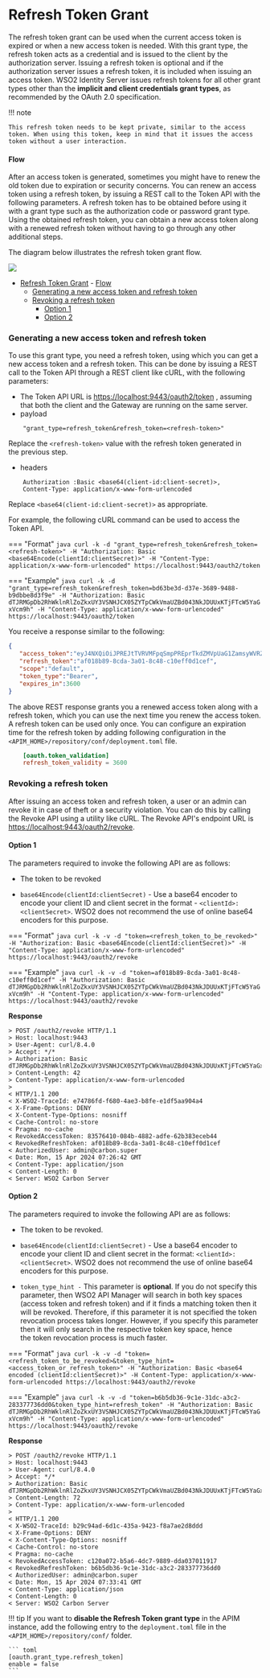 # Refresh Token Grant

The refresh token grant can be used when the current access token is expired or when a new access token is needed. With this grant type, the refresh token acts as a credential and is issued to the client by the authorization server. Issuing a refresh token is optional and if the authorization server issues a refresh token, it is included when issuing an access token. WSO2 Identity Server issues refresh tokens for all other grant types other than the **implicit and client credentials grant types**, as recommended by the OAuth 2.0 specification.

!!! note
    
    This refresh token needs to be kept private, similar to the access token. When using this token, keep in mind that it issues the access token without a user interaction.

#### Flow

After an access token is generated, sometimes you might have to renew the old token due to expiration or security concerns. You can renew an access token using a refresh token, by issuing a REST call to the Token API with the following parameters.
A refresh token has to be obtained before using it with a grant type such as the authorization code or password grant type. Using the obtained refresh token, you can obtain a new access token along with a renewed refresh token without having to go through any other additional steps.

The diagram below illustrates the refresh token grant flow.

![]({{base_path}}/assets/img/learn/oauth-refresh-token-diagram.png)

- [Refresh Token Grant](#refresh-token-grant)
      - [Flow](#flow)
    - [Generating a new access token and refresh token](#generating-a-new-access-token-and-refresh-token)
    - [Revoking a refresh token](#revoking-a-refresh-token)
      - [Option 1](#option-1)
      - [Option 2](#option-2)

### Generating a new access token and refresh token

To use this grant type, you need a refresh token, using which you can get a new access token and a refresh token. This can be done by issuing a REST call to the Token API through a REST client like cURL, with the following parameters:

-   The Token API URL is [https://localhost:9443/oauth2/token](https://localhost:9443/oauth2/token) , assuming that both the client and the Gateway are running on the same server.
-   payload 
```
    "grant_type=refresh_token&refresh_token=<refresh-token>"
``` 
Replace the `<refresh-token>` value with the refresh token generated in the previous step.
-   headers 
```
    Authorization :Basic <base64(client-id:client-secret)>, 
    Content-Type: application/x-www-form-urlencoded
``` 
Replace `<base64(client-id:client-secret)>` as appropriate.

For example, the following cURL command can be used to access the Token API.

=== "Format"
    ``` java
    curl -k -d "grant_type=refresh_token&refresh_token=<refresh-token>" -H "Authorization: Basic <base64Encode(clientId:clientSecret)>" -H "Content-Type: application/x-www-form-urlencoded" https://localhost:9443/oauth2/token
    ```

=== "Example"
    ``` java
    curl -k -d "grant_type=refresh_token&refresh_token=bd63be3d-d37e-3689-9488-b9dbbe8d3f9e" -H "Authorization: Basic dTJRMGpDb2RhWklnRlZoZkxUY3VSNHJCX05ZYTpCWkVmaUZBd043NkJDUUxKTjFTcW5YaGxVcm9h" -H "Content-Type: application/x-www-form-urlencoded" https://localhost:9443/oauth2/token
    ```

You receive a response similar to the following:

``` json
{
   "access_token":"eyJ4NXQiOiJPREJtTVRVMFpqSmpPREprTkdZMVpUaG1ZamsyWVRZek56UmpZekl6TVRCbFlqRTBNV0prWTJJeE5qZzNPRGRqWVdRNVpXWmhOV0kwTkRBM1pqTTROUSIsImtpZCI6Ik9EQm1NVFUwWmpKak9ESmtOR1kxWlRobVlqazJZVFl6TnpSall6SXpNVEJsWWpFME1XSmtZMkl4TmpnM09EZGpZV1E1WldaaE5XSTBOREEzWmpNNE5RX1JTMjU2IiwidHlwIjoiYXQrand0IiwiYWxnIjoiUlMyNTYifQ.eyJzdWIiOiI5Zjg1MGViNi04NGQ0LTQwZDItYmRhNi04ZWJmYWI2YTUxMWIiLCJhdXQiOiJBUFBMSUNBVElPTl9VU0VSIiwiYXVkIjoidTJRMGpDb2RhWklnRlZoZkxUY3VSNHJCX05ZYSIsIm5iZiI6MTcxMzE2Mjc4NCwiYXpwIjoidTJRMGpDb2RhWklnRlZoZkxUY3VSNHJCX05ZYSIsInNjb3BlIjoiZGVmYXVsdCIsImlzcyI6Imh0dHBzOi8vbG9jYWxob3N0Ojk1MDAvb2F1dGgyL3Rva2VuIiwiZXhwIjoxNzEzMTY2Mzg0LCJpYXQiOjE3MTMxNjI3ODQsImp0aSI6IjgzNTc2NDEwLTA4NGItNDg4Mi1hZGZlLTYyYjM4M2VjZWI0NCIsImNsaWVudF9pZCI6InUyUTBqQ29kYVpJZ0ZWaGZMVGN1UjRyQl9OWWEifQ.vg_YgUfGWqy6z_LFfJAv0MZtRax09b9MHtA-RA4OKkUISnqcgJiqcP7X4K2NE0sLiL7v3mihBS-gLRb6lH7L2b4nCWwAVD0XR3PVviEBfzeGgse2QTbx_kc7gP10UfqrqBg0-Cj4SHW4XXGXcHytg6n-txJmZwtPNnA3RZSPcIIJbna3iPtfndqLbAJntP45vL-ug_tUKfuW6pKlKcU5yTkEfeajNCr1miRcg4jEfG_fG_iVTYXo9hdR5yeW8l5iU4bDrd9M9UKXpyCsfszlGEBK71qCm2mq2HZOOxn1Cpx2JE6ekfVF85Y_amB-56wsh8HXj22FaZCgU-bCgpmWzw",
   "refresh_token":"af018b89-8cda-3a01-8c48-c10eff0d1cef",
   "scope":"default",
   "token_type":"Bearer",
   "expires_in":3600
}
```

The above REST response grants you a renewed access token along with a refresh token, which you can use the next time you renew the access token. A refresh token can be used only once. You can configure an expiration time for the refresh token by adding following configuration in the `<APIM_HOME>/repository/conf/deployment.toml` file.

```toml
    [oauth.token_validation]
    refresh_token_validity = 3600
```

### Revoking a refresh token

After issuing an access token and refresh token, a user or an admin can revoke it in case of theft or a security violation. You can do this by calling the Revoke API using a utility like cURL. The Revoke API's endpoint URL is <https://localhost:9443/oauth2/revoke>.

#### Option 1

The parameters required to invoke the following API are as follows:

- The token to be revoked

- <code>base64Encode(clientId:clientSecret)</code> - Use a base64 encoder to encode your client ID and client secret in the format - `<clientId>:<clientSecret>`. WSO2 does not recommend the use of online base64 encoders for this purpose.

=== "Format"
    ``` java
    curl -k -v -d "token=<refresh_token_to_be_revoked>" -H "Authorization: Basic <base64Encode(clientId:clientSecret)>" -H "Content-Type: application/x-www-form-urlencoded" https://localhost:9443/oauth2/revoke
    ```

=== "Example"
    ``` java
    curl -k -v -d "token=af018b89-8cda-3a01-8c48-c10eff0d1cef" -H "Authorization: Basic dTJRMGpDb2RhWklnRlZoZkxUY3VSNHJCX05ZYTpCWkVmaUZBd043NkJDUUxKTjFTcW5YaGxVcm9h" -H "Content-Type: application/x-www-form-urlencoded" https://localhost:9443/oauth2/revoke
    ```

**Response**

```
> POST /oauth2/revoke HTTP/1.1
> Host: localhost:9443
> User-Agent: curl/8.4.0
> Accept: */*
> Authorization: Basic dTJRMGpDb2RhWklnRlZoZkxUY3VSNHJCX05ZYTpCWkVmaUZBd043NkJDUUxKTjFTcW5YaGxVcm9h
> Content-Length: 42
> Content-Type: application/x-www-form-urlencoded
>
< HTTP/1.1 200
< X-WSO2-TraceId: e74786fd-f680-4ae3-b8fe-e1df5aa904a4
< X-Frame-Options: DENY
< X-Content-Type-Options: nosniff
< Cache-Control: no-store
< Pragma: no-cache
< RevokedAccessToken: 83576410-084b-4882-adfe-62b383eceb44
< RevokedRefreshToken: af018b89-8cda-3a01-8c48-c10eff0d1cef
< AuthorizedUser: admin@carbon.super
< Date: Mon, 15 Apr 2024 07:26:42 GMT
< Content-Type: application/json
< Content-Length: 0
< Server: WSO2 Carbon Server
```

#### Option 2

The parameters required to invoke the following API are as follows:

- The token to be revoked.

- `base64Encode(clientId:clientSecret)` - Use a base64 encoder to encode your client ID and client secret in the format: `<clientId>:<clientSecret>`. WSO2 does not recommend the use of online base64 encoders for this purpose.

- `token_type_hint -` This parameter is **optional**. If you do not specify this parameter, then WSO2 API Manager will search in both key spaces (access token and refresh token) and if it finds a matching token then it will be revoked. Therefore, if this parameter it is not specified the token revocation process takes longer. However, if you specify this parameter then it will only search in the respective token key space, hence the token revocation process is much faster.

=== "Format"
    ``` java
    curl -k -v -d "token=<refresh_token_to_be_revoked>&token_type_hint=<access_token_or_refresh_token>" -H "Authorization: Basic <base64 encoded (clientId:clientSecret)>" -H Content-Type: application/x-www-form-urlencoded https://localhost:9443/oauth2/revoke
    ```

=== "Example"
    ``` java
    curl -k -v -d "token=b6b5db36-9c1e-31dc-a3c2-283377736dd0&token_type_hint=refresh_token" -H "Authorization: Basic dTJRMGpDb2RhWklnRlZoZkxUY3VSNHJCX05ZYTpCWkVmaUZBd043NkJDUUxKTjFTcW5YaGxVcm9h" -H "Content-Type: application/x-www-form-urlencoded" https://localhost:9443/oauth2/revoke
    ```

**Response**

```
> POST /oauth2/revoke HTTP/1.1
> Host: localhost:9443
> User-Agent: curl/8.4.0
> Accept: */*
> Authorization: Basic dTJRMGpDb2RhWklnRlZoZkxUY3VSNHJCX05ZYTpCWkVmaUZBd043NkJDUUxKTjFTcW5YaGxVcm9h
> Content-Length: 72
> Content-Type: application/x-www-form-urlencoded
>
< HTTP/1.1 200
< X-WSO2-TraceId: b29c94ad-6d1c-435a-9423-f8a7ae2d8ddd
< X-Frame-Options: DENY
< X-Content-Type-Options: nosniff
< Cache-Control: no-store
< Pragma: no-cache
< RevokedAccessToken: c120a072-b5a6-4dc7-9889-dda037011917
< RevokedRefreshToken: b6b5db36-9c1e-31dc-a3c2-283377736dd0
< AuthorizedUser: admin@carbon.super
< Date: Mon, 15 Apr 2024 07:33:41 GMT
< Content-Type: application/json
< Content-Length: 0
< Server: WSO2 Carbon Server
```

!!! tip
    If you want to **disable the Refresh Token grant type** in the APIM instance, add the following entry to the `deployment.toml` file in the `<APIM_HOME>/repository/conf/` folder.

    ``` toml
    [oauth.grant_type.refresh_token]
    enable = false
    ```

